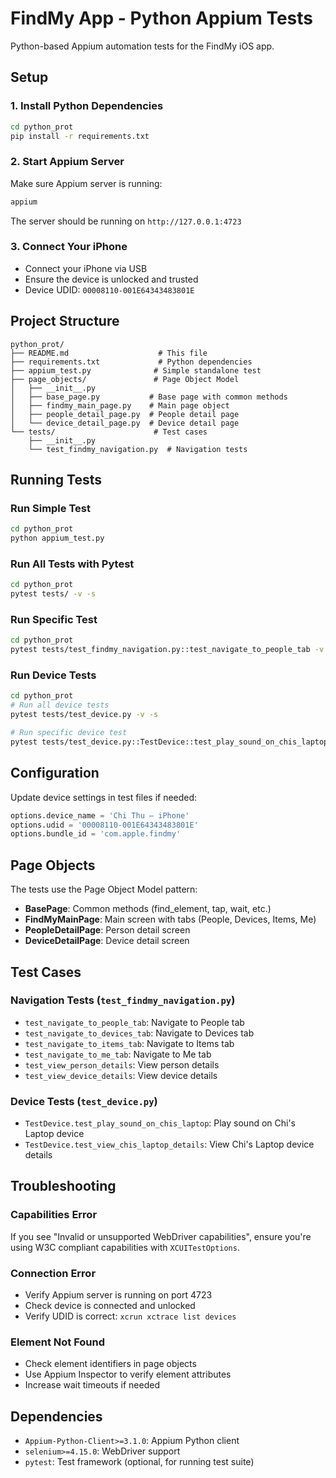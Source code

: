 # FindMy App - Python Appium Tests

Python-based Appium automation tests for the FindMy iOS app.

## Setup

### 1. Install Python Dependencies

```bash
cd python_prot
pip install -r requirements.txt
```

### 2. Start Appium Server

Make sure Appium server is running:

```bash
appium
```

The server should be running on `http://127.0.0.1:4723`

### 3. Connect Your iPhone

- Connect your iPhone via USB
- Ensure the device is unlocked and trusted
- Device UDID: `00008110-001E64343483801E`

## Project Structure

```
python_prot/
├── README.md                    # This file
├── requirements.txt             # Python dependencies
├── appium_test.py              # Simple standalone test
├── page_objects/               # Page Object Model
│   ├── __init__.py
│   ├── base_page.py           # Base page with common methods
│   ├── findmy_main_page.py    # Main page object
│   ├── people_detail_page.py  # People detail page
│   └── device_detail_page.py  # Device detail page
└── tests/                      # Test cases
    ├── __init__.py
    └── test_findmy_navigation.py  # Navigation tests
```

## Running Tests

### Run Simple Test

```bash
cd python_prot
python appium_test.py
```

### Run All Tests with Pytest

```bash
cd python_prot
pytest tests/ -v -s
```

### Run Specific Test

```bash
cd python_prot
pytest tests/test_findmy_navigation.py::test_navigate_to_people_tab -v -s
```

### Run Device Tests

```bash
cd python_prot
# Run all device tests
pytest tests/test_device.py -v -s

# Run specific device test
pytest tests/test_device.py::TestDevice::test_play_sound_on_chis_laptop -v -s
```

## Configuration

Update device settings in test files if needed:

```python
options.device_name = 'Chi Thu – iPhone'
options.udid = '00008110-001E64343483801E'
options.bundle_id = 'com.apple.findmy'
```

## Page Objects

The tests use the Page Object Model pattern:

- **BasePage**: Common methods (find_element, tap, wait, etc.)
- **FindMyMainPage**: Main screen with tabs (People, Devices, Items, Me)
- **PeopleDetailPage**: Person detail screen
- **DeviceDetailPage**: Device detail screen

## Test Cases

### Navigation Tests (`test_findmy_navigation.py`)
- `test_navigate_to_people_tab`: Navigate to People tab
- `test_navigate_to_devices_tab`: Navigate to Devices tab
- `test_navigate_to_items_tab`: Navigate to Items tab
- `test_navigate_to_me_tab`: Navigate to Me tab
- `test_view_person_details`: View person details
- `test_view_device_details`: View device details

### Device Tests (`test_device.py`)
- `TestDevice.test_play_sound_on_chis_laptop`: Play sound on Chi's Laptop device
- `TestDevice.test_view_chis_laptop_details`: View Chi's Laptop device details

## Troubleshooting

### Capabilities Error
If you see "Invalid or unsupported WebDriver capabilities", ensure you're using W3C compliant capabilities with `XCUITestOptions`.

### Connection Error
- Verify Appium server is running on port 4723
- Check device is connected and unlocked
- Verify UDID is correct: `xcrun xctrace list devices`

### Element Not Found
- Check element identifiers in page objects
- Use Appium Inspector to verify element attributes
- Increase wait timeouts if needed

## Dependencies

- `Appium-Python-Client>=3.1.0`: Appium Python client
- `selenium>=4.15.0`: WebDriver support
- `pytest`: Test framework (optional, for running test suite)
